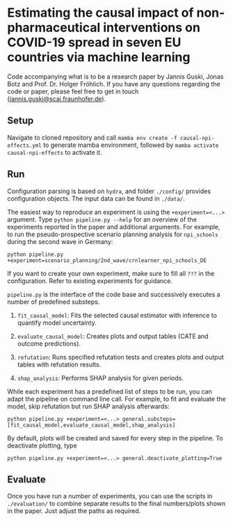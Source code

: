 # Estimating the causal impact of non-pharmaceutical interventions on COVID-19 spread in seven EU countries via machine learning
Code accompanying what is to be a research paper by Jannis Guski, Jonas Botz and Prof. Dr. Holger Fröhlich. If you have any questions regarding the code or paper, please feel free to get in touch (jannis.guski@scai.fraunhofer.de).

## Setup
Navigate to cloned repository and call `mamba env create -f causal-npi-effects.yml` to generate mamba environment, followed by `mamba activate causal-npi-effects` to activate it. 

## Run
Configuration parsing is based on `hydra`, and folder `./config/` provides configuration objects. The input data can be found in `./data/`.

The easiest way to reproduce an experiment is using the `+experiment=<...>` argument. Type `python pipeline.py --help` for an overview of the experiments reported in the paper and additional arguments.
For example, to run the pseudo-prospective scenario planning analysis for `npi_schools` during the second wave in Germany:

```
python pipeline.py +experiment=scenario_planning/2nd_wave/crnlearner_npi_schools_DE
```


If you want to create your own experiment, make sure to fill all `???` in the configuration. Refer to existing experiments for guidance.


`pipeline.py` is the interface of the code base and successively executes a number of predefined substeps.

1. `fit_causal_model`: Fits the selected causal estimator with inference to quantify model uncertainty.

2. `evaluate_causal_model`: Creates plots and output tables (CATE and outcome predictions).

3. `refutation`: Runs specified refutation tests and creates plots and output tables with refutation results.

4. `shap_analysis`: Performs SHAP analysis for given periods.


While each experiment has a predefined list of steps to be run, you can adapt the pipeline on command line call. For example, to fit and evaluate the model, skip refutation but run SHAP analysis afterwards:

```
python pipeline.py +experiment=<...> general.substeps=[fit_causal_model,evaluate_causal_model,shap_analysis]
```


By default, plots will be created and saved for every step in the pipeline. To deactivate plotting, type

```
python pipeline.py +experiment=<...> general.deactivate_plotting=True
```

## Evaluate
Once you have run a number of experiments, you can use the scripts in `./evaluation/` to combine separate results to the final numbers/plots shown in the paper. Just adjust the paths as required.
